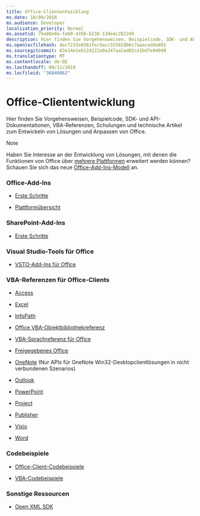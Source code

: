 ```yaml
---
title: Office-Cliententwicklung
ms.date: 10/09/2018
ms.audience: Developer
localization_priority: Normal
ms.assetid: 74a80e0a-fe60-4356-b238-13de4c2822d9
description: Hier finden Sie Vorgehensweisen, Beispielcode, SDK- und API-Dokumentationen, VBA-Referenzen, Schulungen und technische Artikel zum Entwickeln von Lösungen und Anpassen von Office.
ms.openlocfilehash: 4ecf232e0381fec9acc55582db6c7aaacedde891
ms.sourcegitcommit: 63e14e1e6124222a0a347aa1ad02ce1bd7e94949
ms.translationtype: MT
ms.contentlocale: de-DE
ms.lasthandoff: 09/11/2019
ms.locfileid: "36849862"
---
```

# <a name="office-client-development"></a>Office-Cliententwicklung

Hier finden Sie Vorgehensweisen, Beispielcode, SDK- und API-Dokumentationen, VBA-Referenzen, Schulungen und technische Artikel zum Entwickeln von Lösungen und Anpassen von Office.
  
> [!NOTE]
> Haben Sie Interesse an der Entwicklung von Lösungen, mit denen die Funktionen von Office über [mehrere Plattformen](https://docs.microsoft.com/office/dev/add-ins/overview/office-add-in-availability) erweitert werden können? Schauen Sie sich das neue [Office-Add-Ins-Modell](https://docs.microsoft.com/office/dev/add-ins/) an. 

  
### <a name="office-add-ins"></a>Office-Add-Ins
  
- [Erste Schritte](https://docs.microsoft.com/office/dev/add-ins/)
  
- [Plattformübersicht](https://docs.microsoft.com/office/dev/add-ins/overview/office-add-ins)
  
### <a name="sharepoint-add-ins"></a>SharePoint-Add-Ins
  
- [Erste Schritte](https://docs.microsoft.com/sharepoint/dev/sp-add-ins/sharepoint-add-ins)
  
### <a name="visual-studio-tools-for-office"></a>Visual Studio-Tools für Office
  
- [VSTO-Add-Ins für Office](https://docs.microsoft.com/visualstudio/vsto/create-vsto-add-ins-for-office-by-using-visual-studio?view=vs-2017)
  
### <a name="office-client-vba-references"></a>VBA-Referenzen für Office-Clients
  
- [Access](access/access-home.md)
  
- [Excel](excel/excel-home.md)
  
- [InfoPath](infopath/infopath-home.md)
  
- [Office VBA-Objektbibliothekreferenz](https://docs.microsoft.com/office/vba/api/overview/library-reference)
  
- [VBA-Sprachreferenz für Office](https://docs.microsoft.com/office/vba/api/overview/language-reference)
  
- [Freigegebenes Office](shared/office-shared.md)
  
- [OneNote](onenote/onenote-home.md) (Nur APIs für OneNote Win32-Desktopclientlösungen in nicht verbundenen Szenarios) 
  
- [Outlook](outlook/outlook-home.md)
  
- [PowerPoint](powerpoint-home.md)
  
- [Project](project/project-home.md)
  
- [Publisher](publisher-home.md)
  
- [Visio](visio/visio-home.md)
  
- [Word](word/word-home.md)
  
### <a name="code-samples"></a>Codebeispiele
  
- [Office-Client-Codebeispiele](https://developer.microsoft.com/office/gallery/?filterBy=Samples)
  
- [VBA-Codebeispiele](https://code.msdn.microsoft.com/office/site/search?query=VBA&f%5B0%5D.Value=VBA&f%5B0%5D.Type=SearchText&ac=4)
  
### <a name="other-resources"></a>Sonstige Ressourcen
  
- [Open XML SDK](https://docs.microsoft.com/office/open-xml/open-xml-sdk)
  

